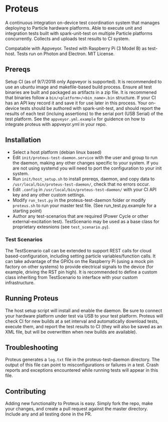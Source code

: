 # Proteus
A continuous integration on-device test coordination system that manages deploying to Particle hardware platforms.
Able to execute unit and integration tests built with spark-unit-test on multiple Particle platforms concurrently.
Collects and uploads test results to CI system.

Compatable with Appveyor. Tested with Raspberry Pi (3 Model B) as test-host.
Tests run on Photon and Electron.
MIT License.

## Prereqs
Setup CI (as of 9/7/2018 only Appveyor is supported). It is recommended to use an ubuntu image and makefile-based build process.
Ensure all test binaries are built and packaged as artifacts in a zip file.
It is recommened that binaries follow a `bin/<platform>/<bin_name>.bin` structure. If your CI has an API key record it and save it for use later in this process.
Your on-device tests should be authored with spark-unit-test, and should report the results of each test (incluing assertions) to the serial port (USB Serial) of the test platform.
See the `appveyor.yml.example` for guidence on how to integrate proteus with appveyor.yml in your repo.

## Installation
- Select a host platform (debian linux based)
- Edit `init/proteus-test-daemon.service` with the user and group to run the daemon, making any other changes specific to your system. If you are not using systemd you will need to port the configuration to your init system.
- Run `init/host_setup.sh` to install prereqs, daemon, and copy data to `/usr/local/bin/proteus-test-daemon/`, check that no errors occur.
- Edit `.config` in `/usr/local/bin/proteus-test-daemon/` with your CI API key and any other custom settings.
- Modify `run_test.py` in the proteus-test-daemon folder or modify `proteus.sh` to run your master test file. (See run_test.py.example for a starting point)
- Author any test-scenarios that are required (Power Cycle or other external-excitation test). TestScenario may be used as a base class for proprietary extesnions (see `test_scenario.py`). 

### Test Scenarios
The TestScenario call can be extended to support REST calls for cloud based-configuration, including setting particle variables/function calls. It can take advantage of the GPIOs on the Raspberry Pi (using a mock pin factory on other systems) to provide electrical signals to the device (for example, driving the RST pin high). It is recommended to define a custom class inheriting from TestScenario to interface with your custom infrastructure.

## Running Proteus
The host setup script will install and enable the daemon. Be sure to connect your hardware platform under test via USB to your test platform. Proteus will check CI for new builds at a set interval and automatically download tests, execute them, and report the test results to CI (they will also be saved as an XML file, but will be overwritten when new builds are available).

## Troubleshooting
Proteus generates a `log.txt` file in the proteus-test-daemon directory. The output of this file can point to misconfigurations or failures in a test. Crash reports and exceptions encountered while running tests will appear in this file.

## Contributing
Adding new functionality to Proteus is easy. Simply fork the repo, make your changes, and create a pull request against the master directory. Include any and all testing done in the PR.
